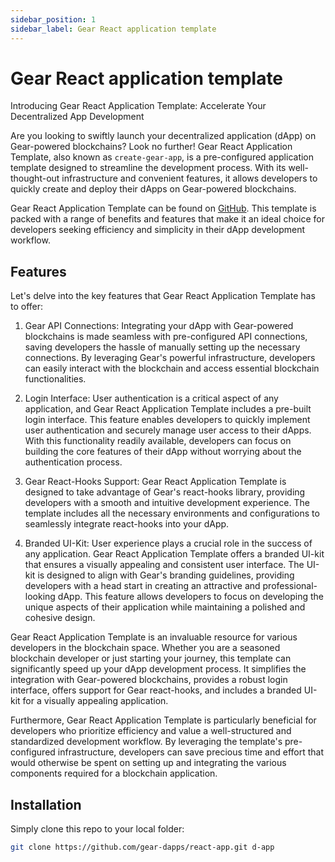 ```yaml
---
sidebar_position: 1
sidebar_label: Gear React application template
---
```


# Gear React application template

Introducing Gear React Application Template: Accelerate Your Decentralized App Development

Are you looking to swiftly launch your decentralized application (dApp) on Gear-powered blockchains? Look no further! Gear React Application Template, also known as `create-gear-app`, is a pre-configured application template designed to streamline the development process. With its well-thought-out infrastructure and convenient features, it allows developers to quickly create and deploy their dApps on Gear-powered blockchains.

Gear React Application Template can be found on [GitHub](hhttps://github.com/gear-dapps/react-app). This template is packed with a range of benefits and features that make it an ideal choice for developers seeking efficiency and simplicity in their dApp development workflow.

## Features

Let's delve into the key features that Gear React Application Template has to offer:

1. Gear API Connections: Integrating your dApp with Gear-powered blockchains is made seamless with pre-configured API connections, saving developers the hassle of manually setting up the necessary connections. By leveraging Gear's powerful infrastructure, developers can easily interact with the blockchain and access essential blockchain functionalities.

2. Login Interface: User authentication is a critical aspect of any application, and Gear React Application Template includes a pre-built login interface. This feature enables developers to quickly implement user authentication and securely manage user access to their dApps. With this functionality readily available, developers can focus on building the core features of their dApp without worrying about the authentication process.

3. Gear React-Hooks Support: Gear React Application Template is designed to take advantage of Gear's react-hooks library, providing developers with a smooth and intuitive development experience. The template includes all the necessary environments and configurations to seamlessly integrate react-hooks into your dApp.

4. Branded UI-Kit: User experience plays a crucial role in the success of any application. Gear React Application Template offers a branded UI-kit that ensures a visually appealing and consistent user interface. The UI-kit is designed to align with Gear's branding guidelines, providing developers with a head start in creating an attractive and professional-looking dApp. This feature allows developers to focus on developing the unique aspects of their application while maintaining a polished and cohesive design.

Gear React Application Template is an invaluable resource for various developers in the blockchain space. Whether you are a seasoned blockchain developer or just starting your journey, this template can significantly speed up your dApp development process. It simplifies the integration with Gear-powered blockchains, provides a robust login interface, offers support for Gear react-hooks, and includes a branded UI-kit for a visually appealing application.

Furthermore, Gear React Application Template is particularly beneficial for developers who prioritize efficiency and value a well-structured and standardized development workflow. By leveraging the template's pre-configured infrastructure, developers can save precious time and effort that would otherwise be spent on setting up and integrating the various components required for a blockchain application.

## Installation

Simply clone this repo to your local folder:

```sh
git clone https://github.com/gear-dapps/react-app.git d-app
```
